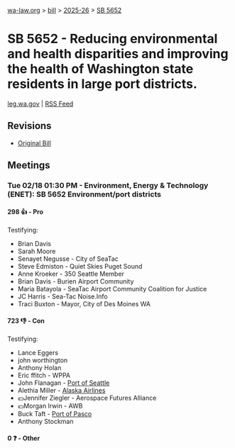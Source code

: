 [wa-law.org](/) > [bill](/bill/) > [2025-26](/bill/2025-26/) > [SB 5652](/bill/2025-26/sb/5652/)

# SB 5652 - Reducing environmental and health disparities and improving the health of Washington state residents in large port districts.
[leg.wa.gov](https://app.leg.wa.gov/billsummary?BillNumber=5652&Year=2025&Initiative=false) | [RSS Feed](./rss.xml)

## Revisions
* [Original Bill](1/)

## Meetings
### Tue 02/18 01:30 PM - Environment, Energy & Technology (ENET): SB 5652 Environment/port districts
#### 298 👍 - Pro
Testifying:
* Brian Davis
* Sarah Moore
* Senayet Negusse - City of SeaTac
* Steve Edmiston - Quiet Skies Puget Sound
* Anne Kroeker - 350 Seattle Member
* Brian Davis - Burien Airport Community
* Maria Batayola - SeaTac Airport Community Coalition for Justice
* JC Harris - Sea-Tac Noise.Info
* Traci Buxton - Mayor, City of Des Moines WA

#### 723 👎 - Con
Testifying:
* Lance Eggers
* john worthington
* Anthony Holan
* Eric ffitch - WPPA
* John Flanagan - [Port of Seattle](/org/port_of_seattle/)
* Alethia Miller - [Alaska Airlines](/org/alaska_airlines/)
* 💵Jennifer Ziegler - Aerospace Futures Alliance
* 💵Morgan Irwin - AWB
* Buck Taft - [Port of Pasco](/org/port_of_pasco/)
* Anthony Stockman

#### 0 ❓ - Other
